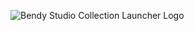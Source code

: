 ![Bendy Studio Collection Launcher Logo](https://github.com/user-attachments/assets/6a6fb7f9-673e-4da5-a25a-2662d963ea51)
